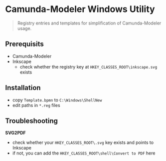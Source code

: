 # Camunda-Modeler Windows Utility

> Registry entries and templates for simplification of Camunda-Modeler usage.

## Prerequisits

* Camunda-Modeler
* Inkscape
    * check whether the registry key at `HKEY_CLASSES_ROOT\inkscape.svg` exists

## Installation

* copy `Template.bpmn` to `C:\Windows\ShellNew`
* edit paths in `*.reg` files

## Troubleshooting

**SVG2PDF**
* check whether your `HKEY_CLASSES_ROOT\.svg` key exists and points to Inkscape
* if not, you can add the `HKEY_CLASSES_ROOT\shell\Convert to PDF` here